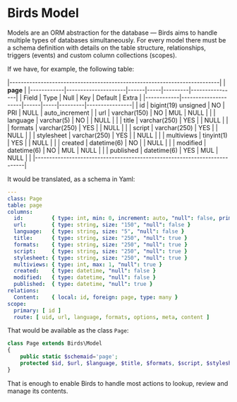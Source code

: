 
Birds Model
===========

Models are an ORM abstraction for the database — Birds aims to handle multiple types of databases simultaneously. For every model there must be a schema definition with details on the table structure, relationships, triggers (events) and custom column collections (scopes).

If we have, for example, the following table:

|--------------------------------------------------------------------------|
| **page**                                                                 |
|------------|---------------------|------|-----|---------|----------------|
| Field      | Type                | Null | Key | Default | Extra          |
|------------|---------------------|------|-----|---------|----------------|
| id         | bigint(19) unsigned | NO   | PRI | NULL    | auto_increment |
| url        | varchar(150)        | NO   | MUL | NULL    |                |
| language   | varchar(5)          | NO   |     | NULL    |                |
| title      | varchar(250)        | YES  |     | NULL    |                |
| formats    | varchar(250)        | YES  |     | NULL    |                |
| script     | varchar(250)        | YES  |     | NULL    |                |
| stylesheet | varchar(250)        | YES  |     | NULL    |                |
| multiviews | tinyint(1)          | YES  |     | NULL    |                |
| created    | datetime(6)         | NO   |     | NULL    |                |
| modified   | datetime(6)         | NO   | MUL | NULL    |                |
| published  | datetime(6)         | YES  | MUL | NULL    |                |
|--------------------------------------------------------------------------|

It would be translated, as a schema in Yaml:

```yaml
---
class: Page
table: page
columns:
  id:         { type: int, min: 0, increment: auto, "null": false, primary: true }
  url:        { type: string, size: "150", "null": false }
  language:   { type: string, size: "5", "null": false }
  title:      { type: string, size: "250", "null": true }
  formats:    { type: string, size: "250", "null": true }
  script:     { type: string, size: "250", "null": true }
  stylesheet: { type: string, size: "250", "null": true }
  multiviews: { type: int, max: 1, "null": true }
  created:    { type: datetime, "null": false }
  modified:   { type: datetime, "null": false }
  published:  { type: datetime, "null": true }
relations:
  Content:    { local: id, foreign: page, type: many }
scope:
  primary: [ id ]
  route: [ uid, url, language, formats, options, meta, content ]
```

That would be available as the class `Page`:

```php
class Page extends Birds\Model
{
    public static $schemaid='page';
    protected $id, $url, $language, $title, $formats, $script, $stylesheet, $multiviews, $created, $modified, $published, $Content;
}
```

That is enough to enable Birds to handle most actions to lookup, review and manage its contents.